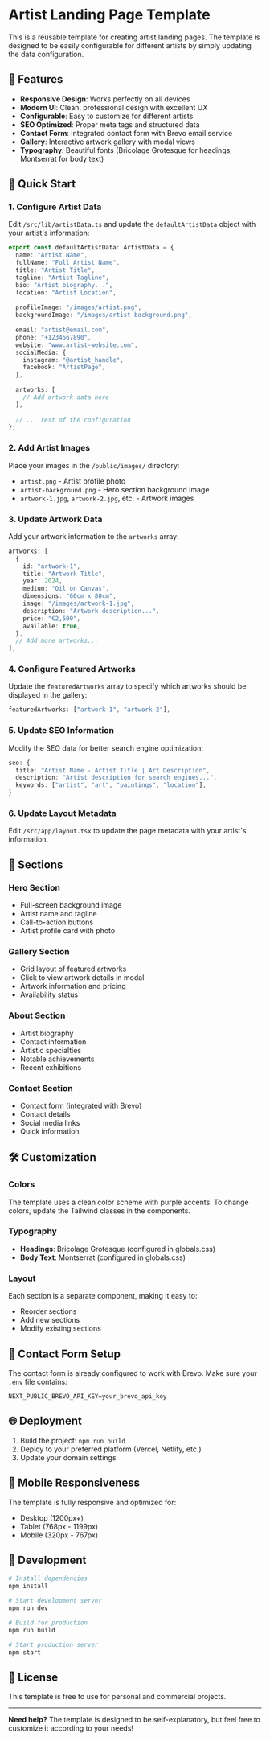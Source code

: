 # Artist Landing Page Template

This is a reusable template for creating artist landing pages. The template is designed to be easily configurable for different artists by simply updating the data configuration.

## 🎨 Features

- **Responsive Design**: Works perfectly on all devices
- **Modern UI**: Clean, professional design with excellent UX
- **Configurable**: Easy to customize for different artists
- **SEO Optimized**: Proper meta tags and structured data
- **Contact Form**: Integrated contact form with Brevo email service
- **Gallery**: Interactive artwork gallery with modal views
- **Typography**: Beautiful fonts (Bricolage Grotesque for headings, Montserrat for body text)

## 🚀 Quick Start

### 1. Configure Artist Data

Edit `/src/lib/artistData.ts` and update the `defaultArtistData` object with your artist's information:

```typescript
export const defaultArtistData: ArtistData = {
  name: "Artist Name",
  fullName: "Full Artist Name",
  title: "Artist Title",
  tagline: "Artist Tagline",
  bio: "Artist biography...",
  location: "Artist Location",
  
  profileImage: "/images/artist.png",
  backgroundImage: "/images/artist-background.png",
  
  email: "artist@email.com",
  phone: "+1234567890",
  website: "www.artist-website.com",
  socialMedia: {
    instagram: "@artist_handle",
    facebook: "ArtistPage",
  },
  
  artworks: [
    // Add artwork data here
  ],
  
  // ... rest of the configuration
};
```

### 2. Add Artist Images

Place your images in the `/public/images/` directory:
- `artist.png` - Artist profile photo
- `artist-background.png` - Hero section background image
- `artwork-1.jpg`, `artwork-2.jpg`, etc. - Artwork images

### 3. Update Artwork Data

Add your artwork information to the `artworks` array:

```typescript
artworks: [
  {
    id: "artwork-1",
    title: "Artwork Title",
    year: 2024,
    medium: "Oil on Canvas",
    dimensions: "60cm x 80cm",
    image: "/images/artwork-1.jpg",
    description: "Artwork description...",
    price: "€2,500",
    available: true,
  },
  // Add more artworks...
],
```

### 4. Configure Featured Artworks

Update the `featuredArtworks` array to specify which artworks should be displayed in the gallery:

```typescript
featuredArtworks: ["artwork-1", "artwork-2"],
```

### 5. Update SEO Information

Modify the SEO data for better search engine optimization:

```typescript
seo: {
  title: "Artist Name - Artist Title | Art Description",
  description: "Artist description for search engines...",
  keywords: ["artist", "art", "paintings", "location"],
}
```

### 6. Update Layout Metadata

Edit `/src/app/layout.tsx` to update the page metadata with your artist's information.

## 🎯 Sections

### Hero Section
- Full-screen background image
- Artist name and tagline
- Call-to-action buttons
- Artist profile card with photo

### Gallery Section
- Grid layout of featured artworks
- Click to view artwork details in modal
- Artwork information and pricing
- Availability status

### About Section
- Artist biography
- Contact information
- Artistic specialties
- Notable achievements
- Recent exhibitions

### Contact Section
- Contact form (integrated with Brevo)
- Contact details
- Social media links
- Quick information

## 🛠️ Customization

### Colors
The template uses a clean color scheme with purple accents. To change colors, update the Tailwind classes in the components.

### Typography
- **Headings**: Bricolage Grotesque (configured in globals.css)
- **Body Text**: Montserrat (configured in globals.css)

### Layout
Each section is a separate component, making it easy to:
- Reorder sections
- Add new sections
- Modify existing sections

## 📧 Contact Form Setup

The contact form is already configured to work with Brevo. Make sure your `.env` file contains:

```
NEXT_PUBLIC_BREVO_API_KEY=your_brevo_api_key
```

## 🌐 Deployment

1. Build the project: `npm run build`
2. Deploy to your preferred platform (Vercel, Netlify, etc.)
3. Update your domain settings

## 📱 Mobile Responsiveness

The template is fully responsive and optimized for:
- Desktop (1200px+)
- Tablet (768px - 1199px)
- Mobile (320px - 767px)

## 🔧 Development

```bash
# Install dependencies
npm install

# Start development server
npm run dev

# Build for production
npm run build

# Start production server
npm start
```

## 📄 License

This template is free to use for personal and commercial projects.

---

**Need help?** The template is designed to be self-explanatory, but feel free to customize it according to your needs!
